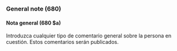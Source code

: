 ### General note (680)

#### Nota general (680 $a)
Introduzca cualquier tipo de comentario general sobre la persona en cuestión. Estos comentarios serán publicados.  
